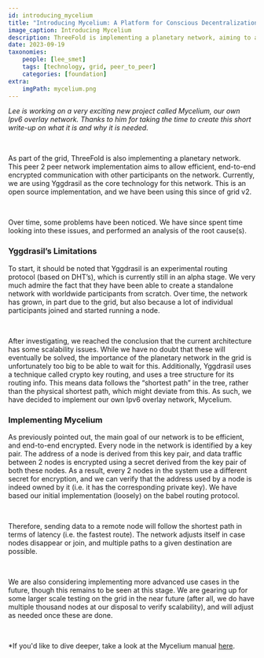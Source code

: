 ```yaml
---
id: introducing_mycelium
title: "Introducing Mycelium: A Platform for Conscious Decentralization"
image_caption: Introducing Mycelium
description: ThreeFold is implementing a planetary network, aiming to allow efficient, end-to-end encrypted communication with other participants on the network.
date: 2023-09-19
taxonomies:
    people: [lee_smet]
    tags: [technology, grid, peer_to_peer]
    categories: [foundation]
extra:
    imgPath: mycelium.png
---
```


*Lee is working on a very exciting new project called Mycelium, our own Ipv6 overlay network. Thanks to him for taking the time to create this short write-up on what it is and why it is needed.*

<br>

As part of the grid, ThreeFold is also implementing a planetary network. This peer 2 peer network implementation aims to allow efficient, end-to-end encrypted communication with other participants on the network. Currently, we are using Yggdrasil as the core technology for this network. This is an open source implementation, and we have been using this since of grid v2.

<br>

Over time, some problems have been noticed. We have since spent time looking into these issues, and performed an analysis of the root cause(s).

### Yggdrasil’s Limitations

To start, it should be noted that Yggdrasil is an experimental routing protocol (based on DHT’s), which is currently still in an alpha stage. We very much admire the fact that they have been able to create a standalone network with worldwide participants from scratch. Over time, the network has grown, in part due to the grid, but also because a lot of individual participants joined and started running a node.

<br>

After investigating, we reached the conclusion that the current architecture has some scalability issues. While we have no doubt that these will eventually be solved, the importance of the planetary network in the grid is unfortunately too big to be able to wait for this. Additionally, Yggdrasil uses a technique called crypto key routing, and uses a tree structure for its routing info. This means data follows the “shortest path” in the tree, rather than the physical shortest path, which might deviate from this. As such, we have decided to implement our own Ipv6 overlay network, Mycelium.

### Implementing Mycelium

As previously pointed out, the main goal of our network is to be efficient, and end-to-end encrypted. Every node in the network is identified by a key pair. The address of a node is derived from this key pair, and data traffic between 2 nodes is encrypted using a secret derived from the key pair of both these nodes. As a result, every 2 nodes in the system use a different secret for encryption, and we can verify that the address used by a node is indeed owned by it (i.e. it has the corresponding private key). We have based our initial implementation (loosely) on the babel routing protocol.

<br>

Therefore, sending data to a remote node will follow the shortest path in terms of latency (i.e. the fastest route). The network adjusts itself in case nodes disappear or join, and multiple paths to a given destination are possible.

<br>

We are also considering implementing more advanced use cases in the future, though this remains to be seen at this stage. We are gearing up for some larger scale testing on the grid in the near future (after all, we do have multiple thousand nodes at our disposal to verify scalability), and will adjust as needed once these are done.

<br>

*If you'd like to dive deeper, take a look at the Mycelium manual [here](https://threefoldfoundation.github.io/info_cloud_production/tfcloud/mycelium/mycelium.html).